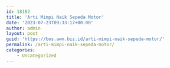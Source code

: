 ```yaml
---
id: 18182
title: 'Arti Mimpi Naik Sepeda Motor'
date: '2023-07-23T09:33:17+00:00'
author: admin
layout: post
guid: 'https://bos.awn.biz.id/arti-mimpi-naik-sepeda-motor/'
permalink: /arti-mimpi-naik-sepeda-motor/
categories:
    - Uncategorized
---
```


